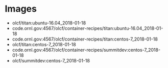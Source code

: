 # Images
  - olcf/titan:ubuntu-16.04_2018-01-18
  - code.ornl.gov:4567/olcf/container-recipes/titan:ubuntu-16.04_2018-01-18
  - code.ornl.gov:4567/olcf/container-recipes/titan:centos-7_2018-01-18
  - olcf/titan:centos-7_2018-01-18
  - code.ornl.gov:4567/olcf/container-recipes/summitdev:centos-7_2018-01-18
  - olcf/summitdev:centos-7_2018-01-18


